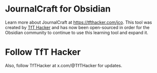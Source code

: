 # JournalCraft for Obsidian

Learn more about JournalCraft at https://tfthacker.com/jco. This tool was created by [TfT Hacker](https://tfthacker.com) and has now been open-sourced in order for the Obsidian community to continue to use this learning tool and expand it.



# Follow TfT Hacker
Also, follow TfTHacker at x.com/@TfTHacker for updates.